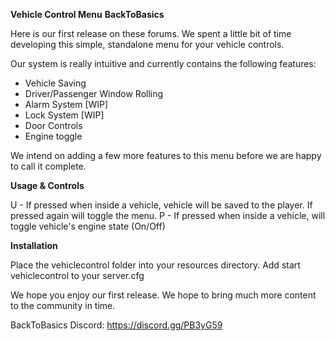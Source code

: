  **Vehicle Control Menu**
**BackToBasics**

Here is our first release on these forums. We spent a little bit of time developing this simple, standalone menu for your vehicle controls.

Our system is really intuitive and currently contains the following features:
 - Vehicle Saving
 - Driver/Passenger Window Rolling
 - Alarm System [WIP]
 - Lock System [WIP]
 - Door Controls
 - Engine toggle

We intend on adding a few more features to this menu before we are happy to call it complete.

**Usage & Controls**

U - If pressed when inside a vehicle, vehicle will be saved to the player. If pressed again will toggle the menu.
P - If pressed when inside a vehicle, will toggle vehicle's engine state (On/Off)

**Installation**

Place the vehiclecontrol folder into your resources directory.
Add start vehiclecontrol to your server.cfg

We hope you enjoy our first release. We hope to bring much more content to the community in time.


BackToBasics Discord: https://discord.gg/PB3yG59
